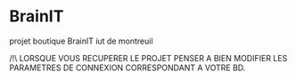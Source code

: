BrainIT
=======

projet boutique BrainIT iut de montreuil

/!\ LORSQUE VOUS RECUPERER LE PROJET PENSER A BIEN MODIFIER LES PARAMETRES DE CONNEXION CORRESPONDANT A VOTRE BD.

